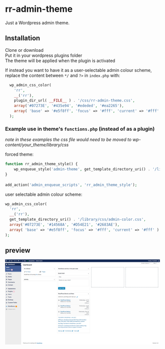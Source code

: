 # rr-admin-theme
Just a Wordpress admin theme.

## Installation

Clone or download  
  Put it in your wordpress plugins folder  
  The theme will be applied when the plugin is activated

If instead you want to have it as a user-selectable admin colour scheme, replace the content between `*/` and `?>` in `index.php` with:
```php
  wp_admin_css_color(
    'rr',
    __('rr'),
    plugin_dir_url( __FILE__ ) . '/css/rr-admin-theme.css',
    array('#07273E', '#435e94', '#ededed', '#ea2265'),
    array( 'base' => '#e5f8ff', 'focus' => '#fff', 'current' => '#fff' )
  );
```


### Example use in theme's `functions.php` (instead of as a plugin)
*note in these examples the css file would need to be moved to wp-content/your_theme/library/css*

forced theme:
```php
function rr_admin_theme_style() {
    wp_enqueue_style('admin-theme', get_template_directory_uri() . '/library/css/rr-admin-theme.css');
}

add_action('admin_enqueue_scripts', 'rr_admin_theme_style');
```

user selectable admin colour scheme:
```php
wp_admin_css_color(
  'rr',
  __('rr'),
  get_template_directory_uri() . '/library/css/admin-color.css',
  array('#07273E', '#14568A', '#D54E21', '#2683AE'),
  array( 'base' => '#e5f8ff', 'focus' => '#fff', 'current' => '#fff' )
);
```

## preview
![screenshot](https://github.com/renrizzolo/rr-admin-theme/blob/master/rr-admin-theme.png)
